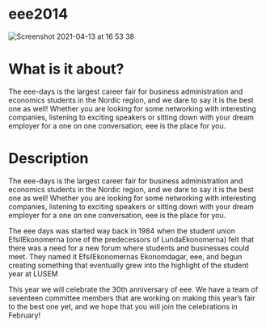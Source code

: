 # eee2014
![Screenshot 2021-04-13 at 16 53 38](https://user-images.githubusercontent.com/6424790/114573636-d3e5e680-9c78-11eb-8a01-acf317de76a4.png)

# What is it about?
The eee-days is the largest career fair for business administration and economics students in the Nordic region, and we dare to say it is the best one as well! Whether you are looking for some networking with interesting companies, listening to exciting speakers or sitting down with your dream employer for a one on one conversation, eee is the place for you.


# Description
The eee-days is the largest career fair for business administration and economics students in the Nordic region, and we dare to say it is the best one as well! Whether you are looking for some networking with interesting companies, listening to exciting speakers or sitting down with your dream employer for a one on one conversation, eee is the place for you.

The eee days was started way back in 1984 when the student union EfsilEkonomerna (one of the predecessors of LundaEkonomerna) felt that there was a need for a new forum where students and businesses could meet. They named it EfsilEkonomernas Ekonomdagar, eee, and begun creating something that eventually grew into the highlight of the student year at LUSEM

This year we will celebrate the 30th anniversary of eee. We have a team of seventeen committee members that are working on making this year’s fair to the best one yet, and we hope that you will join the celebrations in February!
